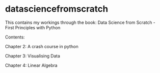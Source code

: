 # datasciencefromscratch

This contains my workings through the book: Data Science from Scratch - First Principles with Python

Contents: 

Chapter 2: A crash course in python

Chapter 3: Visualising Data

Chapter 4: Linear Algebra
